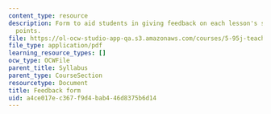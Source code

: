 ```yaml
---
content_type: resource
description: Form to aid students in giving feedback on each lesson's strong and weak
  points.
file: https://ol-ocw-studio-app-qa.s3.amazonaws.com/courses/5-95j-teaching-college-level-science-and-engineering-spring-2009/a4ce017ec367f9d4bab446d8375b6d14_MIT5_95js09_res02.pdf
file_type: application/pdf
learning_resource_types: []
ocw_type: OCWFile
parent_title: Syllabus
parent_type: CourseSection
resourcetype: Document
title: Feedback form
uid: a4ce017e-c367-f9d4-bab4-46d8375b6d14
---
```

